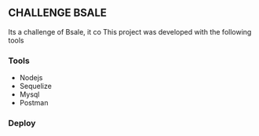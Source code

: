 ## CHALLENGE BSALE

Its a challenge of Bsale, it co
This project was developed with the following tools

### Tools

* Nodejs
* Sequelize
* Mysql
* Postman

### Deploy

